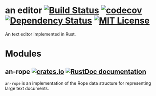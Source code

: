 # an editor [![Build Status](https://travis-ci.org/hawkw/an-editor.svg?branch=master)](https://travis-ci.org/hawkw/an-editor) [![codecov](https://codecov.io/gh/hawkw/an-editor/branch/master/graph/badge.svg)](https://codecov.io/gh/hawkw/an-editor) [![Dependency Status](https://dependencyci.com/github/hawkw/an-editor/badge)](https://dependencyci.com/github/hawkw/an-editor) [![MIT License](https://img.shields.io/badge/license-MIT-blue.svg)](https://github.com/hawkw/an-editor/blob/master/LICENSE)

An text editor implemented in Rust.

# Modules

## an-rope [![crates.io](https://img.shields.io/crates/v/an-rope.svg)](https://crates.io/crates/an-rope) [![RustDoc documentation](https://docs.rs/an-rope/badge.svg)](https://docs.rs/an-rope)

`an-rope` is an implementation of the Rope data structure for representing large text documents.
